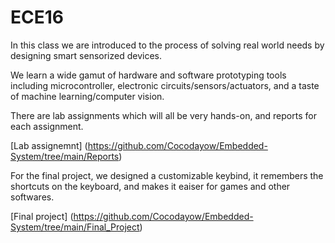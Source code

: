 # ECE16

In this class we are introduced to the process of solving real world needs by designing smart sensorized devices. 

We learn a wide gamut of hardware and software prototyping tools including microcontroller, electronic circuits/sensors/actuators, and a taste of machine learning/computer vision. 

There are lab assignments which will all be very hands-on, and reports for each assignment. 

[Lab assignemnt] (https://github.com/Cocodayow/Embedded-System/tree/main/Reports)

For the final project, we designed a customizable keybind, it remembers the shortcuts on the keyboard, and makes it eaiser for games and other softwares.

[Final project] (https://github.com/Cocodayow/Embedded-System/tree/main/Final_Project)
